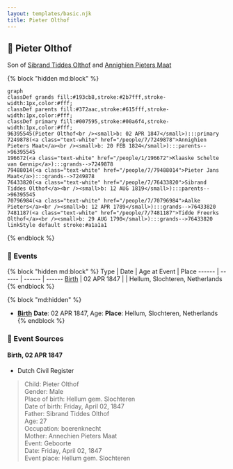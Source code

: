```yaml
---
layout: templates/basic.njk
title: Pieter Olthof
---
```

## 🔵 Pieter Olthof

Son of [Sibrand Tiddes Olthof](/people/7/76433820) and [Annighien Pieters Maat](/people/7/7249878)

{% block "hidden md:block" %}
```mermaid
graph
classDef grands fill:#193cb8,stroke:#2b7fff,stroke-width:1px,color:#fff;
classDef parents fill:#372aac,stroke:#615fff,stroke-width:1px,color:#fff;
classDef primary fill:#007595,stroke:#00a6f4,stroke-width:1px,color:#fff;
96395545(Pieter Olthof<br /><small>b: 02 APR 1847</small>):::primary
7249878(<a class="text-white" href="/people/7/7249878">Annighien Pieters Maat</a><br /><small>b: 20 FEB 1824</small>):::parents-->96395545
196672(<a class="text-white" href="/people/1/196672">Klaaske Schelte van Gennip</a>):::grands-->7249878
79488014(<a class="text-white" href="/people/7/79488014">Pieter Jans Maat</a>):::grands-->7249878
76433820(<a class="text-white" href="/people/7/76433820">Sibrand Tiddes Olthof</a><br /><small>b: 12 AUG 1819</small>):::parents-->96395545
70796984(<a class="text-white" href="/people/7/70796984">Aalke Pieters</a><br /><small>b: 12 APR 1789</small>):::grands-->76433820
7481187(<a class="text-white" href="/people/7/7481187">Tidde Freerks Olthof</a><br /><small>b: 29 AUG 1790</small>):::grands-->76433820
linkStyle default stroke:#a1a1a1
```
{% endblock %}

### 📆 Events

{% block "hidden md:block" %}
Type | Date | Age at Event | Place
------ | ------ | ------ | ------
[Birth](#event-event-2) | 02 APR 1847 |  | Hellum, Slochteren, Netherlands
{% endblock %}

{% block "md:hidden" %}
- **[Birth](#event-event-2)**
**Date**: 02 APR 1847, Age:
**Place**: Hellum, Slochteren, Netherlands
{% endblock %}

### 📰 Event Sources

#### <a id="event-event-2"></a> Birth, 02 APR 1847
* Dutch Civil Register
>   
  > Child: Pieter Olthof  
  > Gender: Male  
  > Place of birth: Hellum gem. Slochteren  
  > Date of birth: Friday, April 02, 1847  
  > Father: Sibrand Tiddes Olthof  
  > Age: 27  
  > Occupation: boerenknecht  
  > Mother: Annechien Pieters Maat  
  > Event: Geboorte  
  > Date: Friday, April 02, 1847  
  > Event place: Hellum gem. Slochteren